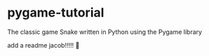# pygame-tutorial
The classic game Snake written in Python using the Pygame library  


add a readme jacob!!!!! 👀
